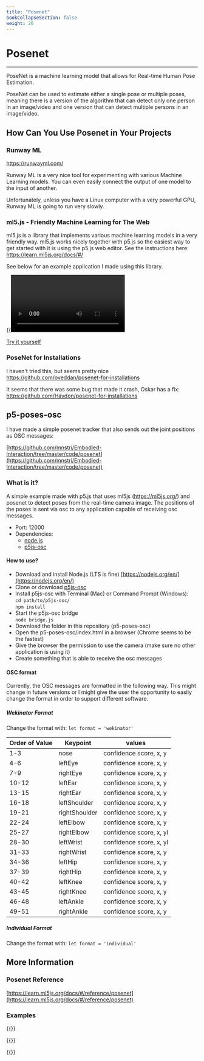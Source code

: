 ```yaml
---
title: "Posenet"
bookCollapseSection: false
weight: 20
---   
```


# Posenet

---

PoseNet is a machine learning model that allows for Real-time Human Pose Estimation.

PoseNet can be used to estimate either a single pose or multiple poses, meaning there is a version of the algorithm that can detect only one person in an image/video and one version that can detect multiple persons in an image/video.

## How Can You Use Posenet in Your Projects

### Runway ML

https://runwayml.com/

Runway ML is a very nice tool for experimenting with various Machine Learning models. You can even easily connect the output of one model to the input of another.

Unfortunately, unless you have a Linux computer with a very powerful GPU, Runway ML is going to run very slowly.

### ml5.js - Friendly Machine Learning for The Web

ml5.js is a library that implements various machine learning models in a very friendly way. ml5.js works nicely together with p5.js so the easiest way to get started with it is using the p5.js web editor. See the instructions here: https://learn.ml5js.org/docs/#/

See below for an example application I made using this library.

{{<video src="videos/posenet.mp4">}}

[Try it yourself](https://editor.p5js.org/mnstri/full/BDTV_V2IU)

### PoseNet for Installations

I haven't tried this, but seems pretty nice
https://github.com/oveddan/posenet-for-installations

It seems that there was some bug that made it crash, Oskar has a fix:
https://github.com/Havdon/posenet-for-installations

## p5-poses-osc

I have made a simple posenet tracker that also sends out the joint positions as OSC messages:

[https://github.com/mnstri/Embodied-Interaction/tree/master/code/posenet](https://github.com/mnstri/Embodied-Interaction/tree/master/code/posenet)

### What is it?

A simple example made with p5.js that uses ml5js (https://ml5js.org/) and posenet to detect poses from the real-time camera image. The positions of the poses is sent via osc to any application capable of receiving osc messages.

- Port: 12000
- Dependencies: 
    - [node.js](https://nodejs.org/en/)
    - [p5js-osc](https://github.com/genekogan/p5js-osc)

#### How to use?

- Download and install Node.js (LTS is fine) [https://nodejs.org/en/](https://nodejs.org/en/)
- Clone or download [p5js-osc](https://github.com/genekogan/p5js-osc)
- Install p5js-osc with Terminal (Mac) or Command Prompt (Windows):  
  `cd path/to/p5js-osc/`  
  `npm install`  
- Start the p5js-osc bridge  
  `node bridge.js`  
- Download the folder in this repository (p5-poses-osc)
- Open the p5-poses-osc/index.html in a browser (Chrome seems to be the fastest)
- Give the browser the permission to use the camera (make sure no other application is using it)
- Create something that is able to receive the osc messages

#### OSC format

Currently, the OSC messages are formatted in the following way. This might change in future versions or I might give the user the opportunity to easily change the format in order to support different software.

##### Wekinator Format

Change the format with:
`let format = 'wekinator'`

| Order of Value | Keypoint  | values |
| ------------- | ------------- | ------------- |
| 1-3 | nose  | confidence score, x, y |
| 4-6| leftEye  | confidence score, x, y  |
| 7-9 | rightEye  | confidence score, x, y  |
| 10-12 | leftEar  | confidence score, x, y  |
| 13-15 | rightEar  | confidence score, x, y  |
| 16-18 | leftShoulder  | confidence score, x, y  |
| 19-21 | rightShoulder  | confidence score, x, y  |
| 22-24 | leftElbow  | confidence score, x, y  |
| 25-27 | rightElbow  | confidence score, x, yl  |
| 28-30 | leftWrist  | confidence score, x, yl  |
| 31-33 | rightWrist  | confidence score, x, y  |
| 34-36 | leftHip  | confidence score, x, y  |
| 37-39 | rightHip  | confidence score, x, y  |
| 40-42 | leftKnee  | confidence score, x, y  |
| 43-45  | rightKnee  | confidence score, x, y  |
| 46-48 | leftAnkle  | confidence score, x, y  |
| 49-51 | rightAnkle  | confidence score, x, y  |

##### Individual Format

Change the format with:
`let format = 'individual'`

## More Information

### Posenet Reference
[https://learn.ml5js.org/docs/#/reference/posenet](https://learn.ml5js.org/docs/#/reference/posenet)

### Examples
{{<youtube OIo-DIOkNVg>}}

{{<youtube FYgYyq-xqAw>}}

{{<youtube lob74HqHYJ0>}}